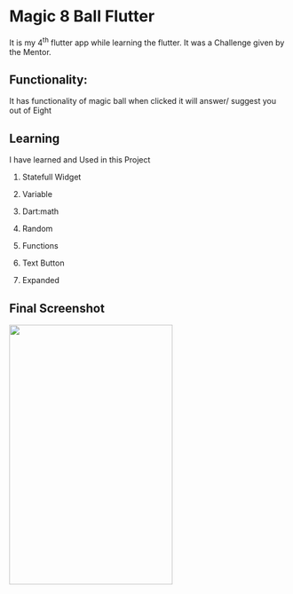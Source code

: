 # Magic 8 Ball Flutter
It is my 4<sup>th</sup> flutter app while learning the flutter. It was a
Challenge given by the Mentor.

## Functionality:

It has functionality of magic ball when clicked it will answer/ suggest
you out of Eight

## Learning 

I have learned and Used in this Project

1.  Statefull Widget

2.  Variable

3.  Dart:math

4.  Random

5.  Functions

6.  Text Button

7.  Expanded

## Final Screenshot

<img src="images/projec_ss.png" style="width:3.06043in;height:4.87981in" />
